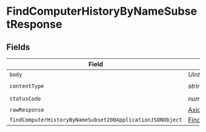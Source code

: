 # FindComputerHistoryByNameSubsetResponse


## Fields

| Field                                                                                                                             | Type                                                                                                                              | Required                                                                                                                          | Description                                                                                                                       |
| --------------------------------------------------------------------------------------------------------------------------------- | --------------------------------------------------------------------------------------------------------------------------------- | --------------------------------------------------------------------------------------------------------------------------------- | --------------------------------------------------------------------------------------------------------------------------------- |
| `body`                                                                                                                            | *Uint8Array*                                                                                                                      | :heavy_minus_sign:                                                                                                                | N/A                                                                                                                               |
| `contentType`                                                                                                                     | *string*                                                                                                                          | :heavy_check_mark:                                                                                                                | N/A                                                                                                                               |
| `statusCode`                                                                                                                      | *number*                                                                                                                          | :heavy_check_mark:                                                                                                                | N/A                                                                                                                               |
| `rawResponse`                                                                                                                     | [AxiosResponse>](https://axios-http.com/docs/res_schema)                                                                          | :heavy_minus_sign:                                                                                                                | N/A                                                                                                                               |
| `findComputerHistoryByNameSubset200ApplicationJSONObject`                                                                         | [FindComputerHistoryByNameSubset200ApplicationJSON](../../models/operations/findcomputerhistorybynamesubset200applicationjson.md) | :heavy_minus_sign:                                                                                                                | OK                                                                                                                                |